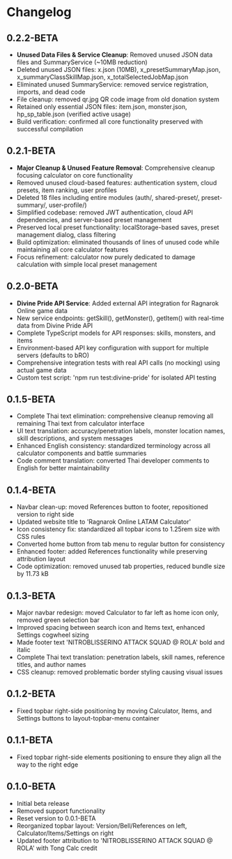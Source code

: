 # Changelog

## 0.2.2-BETA

- **Unused Data Files & Service Cleanup**: Removed unused JSON data files and SummaryService (~10MB reduction)
- Deleted unused JSON files: x.json (10MB), x_presetSummaryMap.json, x_summaryClassSkillMap.json, x_totalSelectedJobMap.json
- Eliminated unused SummaryService: removed service registration, imports, and dead code
- File cleanup: removed qr.jpg QR code image from old donation system
- Retained only essential JSON files: item.json, monster.json, hp_sp_table.json (verified active usage)
- Build verification: confirmed all core functionality preserved with successful compilation

## 0.2.1-BETA

- **Major Cleanup & Unused Feature Removal**: Comprehensive cleanup focusing calculator on core functionality
- Removed unused cloud-based features: authentication system, cloud presets, item ranking, user profiles
- Deleted 18 files including entire modules (auth/, shared-preset/, preset-summary/, user-profile/)
- Simplified codebase: removed JWT authentication, cloud API dependencies, and server-based preset management
- Preserved local preset functionality: localStorage-based saves, preset management dialog, class filtering
- Build optimization: eliminated thousands of lines of unused code while maintaining all core calculator features
- Focus refinement: calculator now purely dedicated to damage calculation with simple local preset management

## 0.2.0-BETA

- **Divine Pride API Service**: Added external API integration for Ragnarok Online game data
- New service endpoints: getSkill(), getMonster(), getItem() with real-time data from Divine Pride API
- Complete TypeScript models for API responses: skills, monsters, and items
- Environment-based API key configuration with support for multiple servers (defaults to bRO)
- Comprehensive integration tests with real API calls (no mocking) using actual game data
- Custom test script: 'npm run test:divine-pride' for isolated API testing

## 0.1.5-BETA

- Complete Thai text elimination: comprehensive cleanup removing all remaining Thai text from calculator interface
- UI text translation: accuracy/penetration labels, monster location names, skill descriptions, and system messages
- Enhanced English consistency: standardized terminology across all calculator components and battle summaries
- Code comment translation: converted Thai developer comments to English for better maintainability

## 0.1.4-BETA

- Navbar clean-up: moved References button to footer, repositioned version to right side
- Updated website title to 'Ragnarok Online LATAM Calculator'
- Icon consistency fix: standardized all topbar icons to 1.25rem size with CSS rules
- Converted home button from tab menu to regular button for consistency
- Enhanced footer: added References functionality while preserving attribution layout
- Code optimization: removed unused tab properties, reduced bundle size by 11.73 kB

## 0.1.3-BETA

- Major navbar redesign: moved Calculator to far left as home icon only, removed green selection bar
- Improved spacing between search icon and Items text, enhanced Settings cogwheel sizing
- Made footer text 'NITROBLISSERINO ATTACK SQUAD @ ROLA' bold and italic
- Complete Thai text translation: penetration labels, skill names, reference titles, and author names
- CSS cleanup: removed problematic border styling causing visual issues

## 0.1.2-BETA

- Fixed topbar right-side positioning by moving Calculator, Items, and Settings buttons to layout-topbar-menu container

## 0.1.1-BETA

- Fixed topbar right-side elements positioning to ensure they align all the way to the right edge

## 0.1.0-BETA

- Initial beta release
- Removed support functionality
- Reset version to 0.0.1-BETA
- Reorganized topbar layout: Version/Bell/References on left, Calculator/Items/Settings on right
- Updated footer attribution to 'NITROBLISSERINO ATTACK SQUAD @ ROLA' with Tong Calc credit
